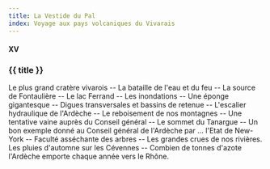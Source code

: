 ```yaml
---
title: La Vestide du Pal
index: Voyage aux pays volcaniques du Vivarais
---
```


#### XV

### {{ title }}

<div id="tltr">

Le plus grand cratère vivarois -- La bataille de l'eau et du feu -- La source de
Fontaulière -- Le lac Ferrand -- Les inondations -- Une éponge gigantesque --
Digues transversales et bassins de retenue -- L'escalier hydraulique de
l'Ardèche -- Le reboisement de nos montagnes -- Une tentative vaine auprès du
Conseil général -- Le sommet du Tanargue -- Un bon exemple donné au Conseil
général de l'Ardèche par … l'Etat de New-York -- Faculté asséchante des arbres
-- Les grandes crues de nos rivières. Les pluies d'automne sur les Cévennes --
Combien de tonnes d'azote l'Ardèche emporte chaque année vers le Rhône.

</div>
